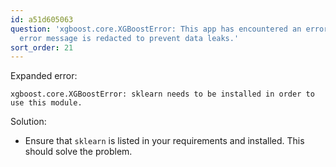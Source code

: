 ```yaml
---
id: a51d605063
question: 'xgboost.core.XGBoostError: This app has encountered an error. The original
  error message is redacted to prevent data leaks.'
sort_order: 21
---
```


Expanded error:

```
xgboost.core.XGBoostError: sklearn needs to be installed in order to use this module.
```

Solution:

- Ensure that `sklearn` is listed in your requirements and installed. This should solve the problem.